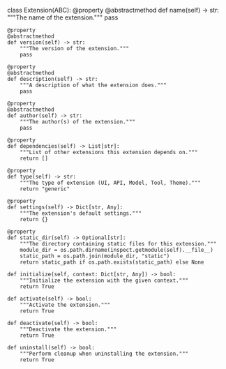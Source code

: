class Extension(ABC):
    @property
    @abstractmethod
    def name(self) -> str:
        """The name of the extension."""
        pass
    
    @property
    @abstractmethod
    def version(self) -> str:
        """The version of the extension."""
        pass
    
    @property
    @abstractmethod
    def description(self) -> str:
        """A description of what the extension does."""
        pass
    
    @property
    @abstractmethod
    def author(self) -> str:
        """The author(s) of the extension."""
        pass
    
    @property
    def dependencies(self) -> List[str]:
        """List of other extensions this extension depends on."""
        return []
    
    @property
    def type(self) -> str:
        """The type of extension (UI, API, Model, Tool, Theme)."""
        return "generic"
    
    @property
    def settings(self) -> Dict[str, Any]:
        """The extension's default settings."""
        return {}
    
    @property
    def static_dir(self) -> Optional[str]:
        """The directory containing static files for this extension."""
        module_dir = os.path.dirname(inspect.getmodule(self).__file__)
        static_path = os.path.join(module_dir, "static")
        return static_path if os.path.exists(static_path) else None
    
    def initialize(self, context: Dict[str, Any]) -> bool:
        """Initialize the extension with the given context."""
        return True
    
    def activate(self) -> bool:
        """Activate the extension."""
        return True
    
    def deactivate(self) -> bool:
        """Deactivate the extension."""
        return True
    
    def uninstall(self) -> bool:
        """Perform cleanup when uninstalling the extension."""
        return True

